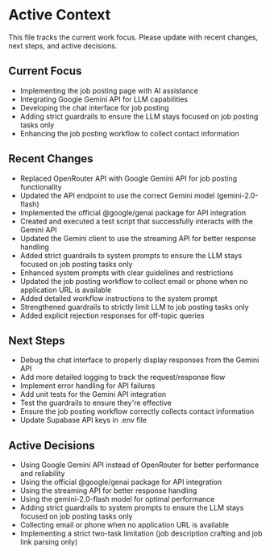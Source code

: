 # Active Context

This file tracks the current work focus. Please update with recent changes, next steps, and active decisions.

## Current Focus
- Implementing the job posting page with AI assistance
- Integrating Google Gemini API for LLM capabilities
- Developing the chat interface for job posting
- Adding strict guardrails to ensure the LLM stays focused on job posting tasks only
- Enhancing the job posting workflow to collect contact information

## Recent Changes
- Replaced OpenRouter API with Google Gemini API for job posting functionality
- Updated the API endpoint to use the correct Gemini model (gemini-2.0-flash)
- Implemented the official @google/genai package for API integration
- Created and executed a test script that successfully interacts with the Gemini API
- Updated the Gemini client to use the streaming API for better response handling
- Added strict guardrails to system prompts to ensure the LLM stays focused on job posting tasks only
- Enhanced system prompts with clear guidelines and restrictions
- Updated the job posting workflow to collect email or phone when no application URL is available
- Added detailed workflow instructions to the system prompt
- Strengthened guardrails to strictly limit LLM to job posting tasks only
- Added explicit rejection responses for off-topic queries

## Next Steps
- Debug the chat interface to properly display responses from the Gemini API
- Add more detailed logging to track the request/response flow
- Implement error handling for API failures
- Add unit tests for the Gemini API integration
- Test the guardrails to ensure they're effective
- Ensure the job posting workflow correctly collects contact information
- Update Supabase API keys in .env file

## Active Decisions
- Using Google Gemini API instead of OpenRouter for better performance and reliability
- Using the official @google/genai package for API integration
- Using the streaming API for better response handling
- Using the gemini-2.0-flash model for optimal performance
- Adding strict guardrails to system prompts to ensure the LLM stays focused on job posting tasks only
- Collecting email or phone when no application URL is available
- Implementing a strict two-task limitation (job description crafting and job link parsing only)
